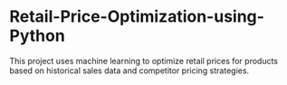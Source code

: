 # Retail-Price-Optimization-using-Python
This project uses machine learning to optimize retail prices for products based on historical sales data and competitor pricing strategies.
